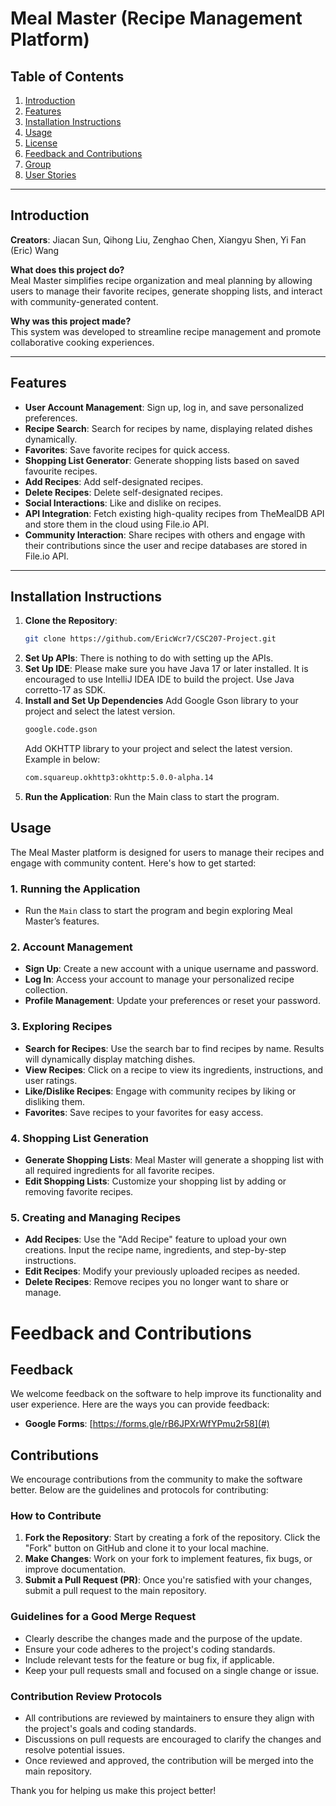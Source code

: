 # Meal Master (Recipe Management Platform)

## Table of Contents
1. [Introduction](#introduction)
2. [Features](#features)
3. [Installation Instructions](#installation-instructions)
4. [Usage](#usage)
5. [License](#license)
6. [Feedback and Contributions](#feedback-and-contributions)
7. [Group](#group)
8. [User Stories](#user-stories)

---

## Introduction

**Creators**: Jiacan Sun, Qihong Liu, Zenghao Chen, Xiangyu Shen, Yi Fan (Eric) Wang

**What does this project do?**  
Meal Master simplifies recipe organization and meal planning by allowing users to manage their favorite recipes, generate shopping lists, and interact with community-generated content.

**Why was this project made?**  
This system was developed to streamline recipe management and promote collaborative cooking experiences.

---

## Features

- **User Account Management**: Sign up, log in, and save personalized preferences.
- **Recipe Search**: Search for recipes by name, displaying related dishes dynamically.
- **Favorites**: Save favorite recipes for quick access.
- **Shopping List Generator**: Generate shopping lists based on saved favourite recipes.
- **Add Recipes**: Add self-designated recipes.
- **Delete Recipes**: Delete self-designated recipes.
- **Social Interactions**: Like and dislike on recipes.
- **API Integration**: Fetch existing high-quality recipes from TheMealDB API and store them in the cloud using File.io API.
- **Community Interaction**: Share recipes with others and engage with their contributions since the user and recipe databases are stored in File.io API.

---

## Installation Instructions

1. **Clone the Repository**:
   ```bash
   git clone https://github.com/EricWcr7/CSC207-Project.git
2. **Set Up APIs**:
   There is nothing to do with setting up the APIs.
3. **Set Up IDE**:
   Please make sure you have Java 17 or later installed. It is encouraged to use IntelliJ IDEA IDE to build the project.
   Use Java corretto-17 as SDK.
4. **Install and Set Up Dependencies**
   Add Google Gson library to your project and select the latest version.
   ```bash
   google.code.gson
   ```
   Add OKHTTP library to your project and select the latest version. Example in below:
   ```bash
   com.squareup.okhttp3:okhttp:5.0.0-alpha.14
   ```
5. **Run the Application**:
   Run the Main class to start the program.

## Usage

The Meal Master platform is designed for users to manage their recipes and engage with community content. Here's how to get started:

### 1. **Running the Application**
- Run the `Main` class to start the program and begin exploring Meal Master’s features.

### 2. **Account Management**
- **Sign Up**: Create a new account with a unique username and password.
- **Log In**: Access your account to manage your personalized recipe collection.
- **Profile Management**: Update your preferences or reset your password.

### 3. **Exploring Recipes**
- **Search for Recipes**: Use the search bar to find recipes by name. Results will dynamically display matching dishes.
- **View Recipes**: Click on a recipe to view its ingredients, instructions, and user ratings.
- **Like/Dislike Recipes**: Engage with community recipes by liking or disliking them.
- **Favorites**: Save recipes to your favorites for easy access.

### 4. **Shopping List Generation**
- **Generate Shopping Lists**: Meal Master will generate a shopping list with all required ingredients for all favorite recipes.
- **Edit Shopping Lists**: Customize your shopping list by adding or removing favorite recipes.

### 5. **Creating and Managing Recipes**
- **Add Recipes**: Use the "Add Recipe" feature to upload your own creations. Input the recipe name, ingredients, and step-by-step instructions.
- **Edit Recipes**: Modify your previously uploaded recipes as needed.
- **Delete Recipes**: Remove recipes you no longer want to share or manage.


# Feedback and Contributions

## Feedback
We welcome feedback on the software to help improve its functionality and user experience. Here are the ways you can provide feedback:

- **Google Forms**: [https://forms.gle/rB6JPXrWfYPmu2r58](#)

## Contributions
We encourage contributions from the community to make the software better. Below are the guidelines and protocols for contributing:

### How to Contribute
1. **Fork the Repository**: Start by creating a fork of the repository. Click the "Fork" button on GitHub and clone it to your local machine.
2. **Make Changes**: Work on your fork to implement features, fix bugs, or improve documentation.
3. **Submit a Pull Request (PR)**: Once you're satisfied with your changes, submit a pull request to the main repository.

### Guidelines for a Good Merge Request
- Clearly describe the changes made and the purpose of the update.
- Ensure your code adheres to the project's coding standards.
- Include relevant tests for the feature or bug fix, if applicable.
- Keep your pull requests small and focused on a single change or issue.

### Contribution Review Protocols
- All contributions are reviewed by maintainers to ensure they align with the project's goals and coding standards.
- Discussions on pull requests are encouraged to clarify the changes and resolve potential issues.
- Once reviewed and approved, the contribution will be merged into the main repository.

Thank you for helping us make this project better!
